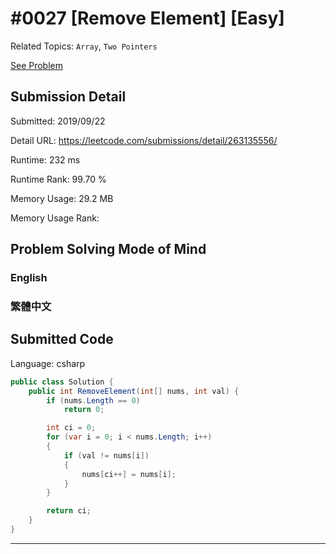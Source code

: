 # #0027 [Remove Element] [Easy]

Related Topics: `Array`, `Two Pointers`

[See Problem](https://leetcode.com/problems/remove-element/)

## Submission Detail

Submitted: 2019/09/22

Detail URL: https://leetcode.com/submissions/detail/263135556/

Runtime: 232 ms

Runtime Rank: 99.70 %

Memory Usage: 29.2 MB

Memory Usage Rank:

## Problem Solving Mode of Mind

### English

### 繁體中文

## Submitted Code

Language: csharp

```csharp
public class Solution {
    public int RemoveElement(int[] nums, int val) {
        if (nums.Length == 0)
            return 0;

        int ci = 0;
        for (var i = 0; i < nums.Length; i++)
        {
            if (val != nums[i])
            {
                nums[ci++] = nums[i];
            }
        }

        return ci;
    }
}
```

---

